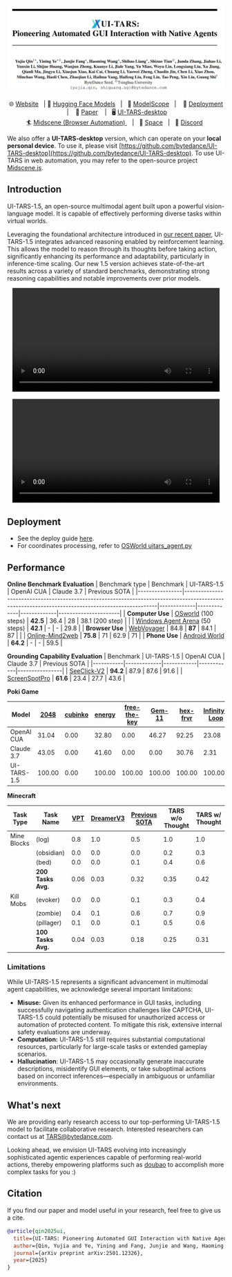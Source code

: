 <!-- <p align="center">
  <img alt="UI-TARS"  width="260" src="figures/icon.png">
</p>

# UI-TARS: Pioneering Automated GUI Interaction with Native Agents -->
![Local Image](figures/writer.png)
<p align="center">
        🌐 <a href="https://seed-tars.com/">Website</a>&nbsp&nbsp | 🤗 <a href="https://huggingface.co/ByteDance-Seed/UI-TARS-1.5-7B">Hugging Face Models</a>&nbsp&nbsp | &nbsp&nbsp🤖 <a href="https://www.modelscope.cn/models/bytedance-research/UI-TARS-7B-DPO">ModelScope</a>&nbsp&nbsp | &nbsp&nbsp 🔧 <a href="README_deploy.md">Deployment</a> &nbsp&nbsp  | &nbsp&nbsp 📑 <a href="https://arxiv.org/abs/2501.12326">Paper</a> &nbsp&nbsp  |&nbsp&nbsp</a>
🖥️ <a href="https://github.com/bytedance/UI-TARS-desktop">UI-TARS-desktop</a>&nbsp&nbsp  <br>🏄 <a href="https://github.com/web-infra-dev/Midscene">Midscene (Browser Automation) </a>&nbsp&nbsp | &nbsp&nbsp🤗 <a href="https://huggingface.co/spaces/bytedance-research/UI-TARS">Space</a>&nbsp&nbsp | &nbsp&nbsp🫨 <a href="https://discord.gg/pTXwYVjfcs">Discord</a>&nbsp&nbsp
</p>

We also offer a **UI-TARS-desktop** version, which can operate on your **local personal device**. To use it, please visit [https://github.com/bytedance/UI-TARS-desktop](https://github.com/bytedance/UI-TARS-desktop). To use UI-TARS in web automation, you may refer to the open-source project [Midscene.js](https://github.com/web-infra-dev/Midscene).


## Introduction

UI-TARS-1.5, an open-source multimodal agent built upon a powerful vision-language model. It is capable of effectively performing diverse tasks within virtual worlds.

Leveraging the foundational architecture introduced in [our recent paper](https://arxiv.org/abs/2501.12326), UI-TARS-1.5 integrates advanced reasoning enabled by reinforcement learning. This allows the model to reason through its thoughts before taking action, significantly enhancing its performance and adaptability, particularly in inference-time scaling. Our new 1.5 version achieves state-of-the-art results across a variety of standard benchmarks, demonstrating strong reasoning capabilities and notable improvements over prior models.
<!-- ![Local Image](figures/UI-TARS.png) -->
<p align="center">
    <video controls width="480">
      <source src="https://huggingface.co/datasets/JjjFangg/Demo_video/resolve/main/GUI_demo.mp4" type="video/mp4">
    </video>

<p>
<p align="center">
    <video controls width="480">
      <source src="https://huggingface.co/datasets/JjjFangg/Demo_video/resolve/main/Game_demo.mp4" type="video/mp4">
    </video>
<p>

## Deployment
- See the deploy guide <a href="README_deploy.md">here</a>.
- For coordinates processing, refer to [OSWorld uitars_agent.py](https://github.com/xlang-ai/OSWorld/blob/main/mm_agents/uitars_agent.py)


## Performance
**Online Benchmark Evaluation**
| Benchmark type | Benchmark                                                                                                                                       | UI-TARS-1.5 | OpenAI CUA | Claude 3.7 | Previous SOTA       |
|----------------|--------------------------------------------------------------------------------------------------------------------------------------------------|-------------|-------------|-------------|----------------------|
| **Computer Use** | [OSworld](https://arxiv.org/abs/2404.07972) (100 steps)                                                                                        | **42.5**     | 36.4        | 28          | 38.1 (200 step)      |
|                | [Windows Agent Arena](https://arxiv.org/abs/2409.08264) (50 steps)                                                                              | **42.1**     | -           | -           | 29.8                 |
| **Browser Use**  | [WebVoyager](https://arxiv.org/abs/2401.13919)                                                                                                 | 84.8         | **87**      | 84.1        | 87                   |
|                | [Online-Mind2web](https://arxiv.org/abs/2504.01382)                                                                                              | **75.8**     | 71          | 62.9        | 71                   |
| **Phone Use**    | [Android World](https://arxiv.org/abs/2405.14573)                                                                                              | **64.2**     | -           | -           | 59.5                 |


**Grounding Capability Evaluation**
| Benchmark | UI-TARS-1.5 | OpenAI CUA | Claude 3.7 | Previous SOTA |
|-----------|-------------|------------|------------|----------------|
| [SeeClick-V2](https://arxiv.org/pdf/2410.23218) | **94.2** | 87.9 | 87.6 | 91.6 |
| [ScreenSpotPro](https://github.com/lixaixin2000/ScreenSpot-Pro-GUI-Grounding?tab=readme-ov-file) | **61.6** | 23.4 | 27.7 | 43.6 |



**Poki Game**

| Model       | [2048](https://poki.com/en/g/2048) | [cubinko](https://poki.com/en/g/cubinko) | [energy](https://poki.com/en/g/energy) | [free-the-key](https://poki.com/en/g/free-the-key) | [Gem-11](https://poki.com/en/g/gem-11) | [hex-frvr](https://poki.com/en/g/hex-frvr) | [Infinity-Loop](https://poki.com/en/g/infinity-loop) | [Maze:Path-of-Light](https://poki.com/en/g/maze-path-of-light) | [shapes](https://poki.com/en/g/shapes) | [snake-solver](https://poki.com/en/g/snake-solver) | [wood-blocks-3d](https://poki.com/en/g/wood-blocks-3d) | [yarn-untangle](https://poki.com/en/g/yarn-untangle) | [laser-maze-puzzle](https://poki.com/en/g/laser-maze-puzzle) | [tiles-master](https://poki.com/en/g/tiles-master) |
|-------------|-----------|--------------|-------------|-------------------|-------------|---------------|---------------------|--------------------------|-------------|--------------------|----------------------|---------------------|------------------------|---------------------|
| OpenAI CUA  | 31.04     | 0.00         | 32.80       | 0.00              | 46.27       | 92.25         | 23.08               | 35.00                    | 52.18       | 42.86              | 2.02                 | 44.56               | 80.00                  | 78.27               |
| Claude 3.7  | 43.05     | 0.00         | 41.60       | 0.00              | 0.00        | 30.76         | 2.31                | 82.00                    | 6.26        | 42.86              | 0.00                 | 13.77               | 28.00                  | 52.18               |
| UI-TARS-1.5 | 100.00    | 0.00         | 100.00      | 100.00            | 100.00      | 100.00        | 100.00              | 100.00                   | 100.00      | 100.00             | 100.00               | 100.00              | 100.00                 | 100.00              |


**Minecraft**

| Task Type   | Task Name           | [VPT](https://openai.com/index/vpt/) | [DreamerV3](https://www.nature.com/articles/s41586-025-08744-2) | [Previous SOTA](https://arxiv.org/abs/2503.16365) | TARS w/o Thought | TARS w/ Thought |
|-------------|---------------------|----------|----------------|--------------------|------------------|-----------------|
| Mine Blocks | (log)               | 0.8      | 1.0            | 0.5                | 1.0              | 1.0             |
|             | (obsidian)          | 0.0      | 0.0            | 0.0                | 0.2              | 0.3             |
|             | (bed)               | 0.0      | 0.0            | 0.1                | 0.4              | 0.6             |
|             | **200 Tasks Avg.**  | 0.06     | 0.03           | 0.32               | 0.35             | 0.42            |
| Kill Mobs   | (evoker)            | 0.0      | 0.0            | 0.1                | 0.3              | 0.4             |
|             | (zombie)            | 0.4      | 0.1            | 0.6                | 0.7              | 0.9             |
|             | (pillager)          | 0.1      | 0.0            | 0.1                | 0.5              | 0.6             |
|             | **100 Tasks Avg.**  | 0.04     | 0.03           | 0.18               | 0.25             | 0.31            |



### Limitations

While UI-TARS-1.5 represents a significant advancement in multimodal agent capabilities, we acknowledge several important limitations:

- **Misuse:** Given its enhanced performance in GUI tasks, including successfully navigating authentication challenges like CAPTCHA, UI-TARS-1.5 could potentially be misused for unauthorized access or automation of protected content. To mitigate this risk, extensive internal safety evaluations are underway.
- **Computation:** UI-TARS-1.5 still requires substantial computational resources, particularly for large-scale tasks or extended gameplay scenarios.
- **Hallucination**: UI-TARS-1.5 may occasionally generate inaccurate descriptions, misidentify GUI elements, or take suboptimal actions based on incorrect inferences—especially in ambiguous or unfamiliar environments.

## What's next

We are providing early research access to our top-performing UI-TARS-1.5 model to facilitate collaborative research. Interested researchers can contact us at TARS@bytedance.com.

Looking ahead, we envision UI-TARS evolving into increasingly sophisticated agentic experiences capable of performing real-world actions, thereby empowering platforms such as [doubao](https://team.doubao.com/en/) to accomplish more complex tasks for you :)


## Citation
If you find our paper and model useful in your research, feel free to give us a cite.

```BibTeX
@article{qin2025ui,
  title={UI-TARS: Pioneering Automated GUI Interaction with Native Agents},
  author={Qin, Yujia and Ye, Yining and Fang, Junjie and Wang, Haoming and Liang, Shihao and Tian, Shizuo and Zhang, Junda and Li, Jiahao and Li, Yunxin and Huang, Shijue and others},
  journal={arXiv preprint arXiv:2501.12326},
  year={2025}
}
```
